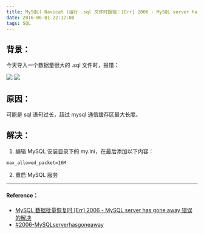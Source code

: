 ```yaml
---
title: MySQL( Navicat )运行 .sql 文件时报错：[Err] 2006 - MySQL server has gone away 的解决方法
date: 2016-06-01 22:12:00
tags: SQL
---
```

  
## 背景：

今天导入一个数据量很大的 .sql 文件时，报错：

![](http://img.blog.csdn.net/20150419155518477?watermark/2/text/aHR0cDovL2Jsb2cuY3Nkbi5uZXQvZGVmb25kcw==/font/5a6L5L2T/fontsize/400/fill/I0JBQkFCMA==/dissolve/70/gravity/Center)
![](http://images2015.cnblogs.com/blog/896608/201606/896608-20160601220554274-328464488.png)
 
## 原因：

可能是 sql 语句过长，超过 mysql 通信缓存区最大长度。

## 解决：

1. 编辑 MySQL 安装目录下的 my.ini，在最后添加以下内容：
```
max_allowed_packet=16M
```

2. 重启 MySQL 服务

---

#### Reference：

 - [ MySQL 数据批量恢复时 [Err] 2006 - MySQL server has gone away 错误的解决](http://www.th7.cn/db/mysql/201504/101946.shtml)
 - [#2006-MySQLserverhasgoneaway](http://www.2cto.com/database/201409/338500.html)